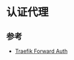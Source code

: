 # 认证代理



## 参考

+ [Traefik Forward Auth](https://doc.traefik.io/traefik/middlewares/http/forwardauth/)